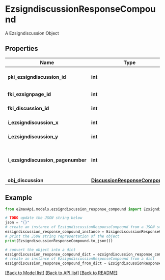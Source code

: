 # EzsigndiscussionResponseCompound

A Ezsigndiscussion Object

## Properties

Name | Type | Description | Notes
------------ | ------------- | ------------- | -------------
**pki_ezsigndiscussion_id** | **int** | The unique ID of the Ezsigndiscussion | 
**fki_ezsignpage_id** | **int** | The unique ID of the Ezsignpage | 
**fki_discussion_id** | **int** | The unique ID of the Discussion | 
**i_ezsigndiscussion_x** | **int** | The x of the Ezsigndiscussion | 
**i_ezsigndiscussion_y** | **int** | The y of the Ezsigndiscussion | 
**i_ezsigndiscussion_pagenumber** | **int** | The page number in the Ezsigndocument for the Ezsigndiscussion | 
**obj_discussion** | [**DiscussionResponseCompound**](DiscussionResponseCompound.md) |  | 

## Example

```python
from eZmaxApi.models.ezsigndiscussion_response_compound import EzsigndiscussionResponseCompound

# TODO update the JSON string below
json = "{}"
# create an instance of EzsigndiscussionResponseCompound from a JSON string
ezsigndiscussion_response_compound_instance = EzsigndiscussionResponseCompound.from_json(json)
# print the JSON string representation of the object
print(EzsigndiscussionResponseCompound.to_json())

# convert the object into a dict
ezsigndiscussion_response_compound_dict = ezsigndiscussion_response_compound_instance.to_dict()
# create an instance of EzsigndiscussionResponseCompound from a dict
ezsigndiscussion_response_compound_from_dict = EzsigndiscussionResponseCompound.from_dict(ezsigndiscussion_response_compound_dict)
```
[[Back to Model list]](../README.md#documentation-for-models) [[Back to API list]](../README.md#documentation-for-api-endpoints) [[Back to README]](../README.md)


